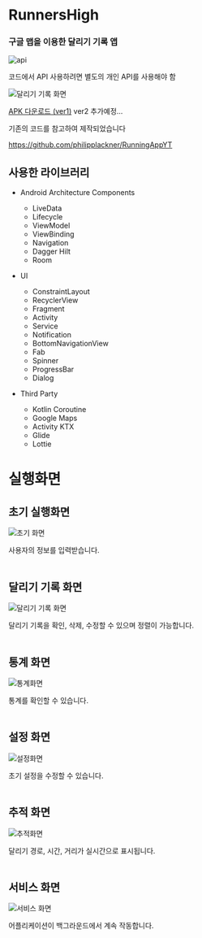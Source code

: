 # RunnersHigh

### 구글 맵을 이용한 달리기 기록 앱

![api](https://user-images.githubusercontent.com/50766393/127772947-fd9020f3-7781-4d00-baba-f3f0d655b7c2.png)

코드에서 API 사용하려면 별도의 개인 API를 사용해야 함

![달리기 기록 화면](https://user-images.githubusercontent.com/50766393/156168245-b44792ca-a5f6-403b-85c3-3debc8f92574.png)

[APK 다운로드 (ver1)](https://github.com/HanYeop/RunnersHigh/files/7121790/RunnersHigh.zip)
ver2 추가예정...

기존의 코드를 참고하여 제작되었습니다 

https://github.com/philipplackner/RunningAppYT

## 사용한 라이브러리
* Android Architecture Components
  * LiveData
  * Lifecycle
  * ViewModel
  * ViewBinding
  * Navigation
  * Dagger Hilt
  * Room

* UI
  * ConstraintLayout
  * RecyclerView
  * Fragment
  * Activity
  * Service
  * Notification
  * BottomNavigationView
  * Fab
  * Spinner
  * ProgressBar
  * Dialog

* Third Party
  * Kotlin Coroutine
  * Google Maps
  * Activity KTX
  * Glide
  * Lottie

# 실행화면

## 초기 실행화면
![초기 화면](https://user-images.githubusercontent.com/50766393/156168370-a7b8e6b2-442b-4e8f-98b5-57364dc4b979.png)

사용자의 정보를 입력받습니다.
<br>
<br>
 
## 달리기 기록 화면
![달리기 기록 화면](https://user-images.githubusercontent.com/50766393/156168385-8aa29f50-601c-463d-853f-84a1c444d12b.png)

달리기 기록을 확인, 삭제, 수정할 수 있으며 정렬이 가능합니다.
<br>
<br>

## 통계 화면
![통계화면](https://user-images.githubusercontent.com/50766393/156168408-6f9b0425-8693-439b-adf2-b2f9d9c87be0.png)

통계를 확인할 수 있습니다.
<br>
<br>

## 설정 화면
![설정화면](https://user-images.githubusercontent.com/50766393/156168425-265755e7-cf8a-465a-bd0a-bd201233829f.png)

초기 설정을 수정할 수 있습니다.
<br>
<br>

## 추적 화면
![추적화면](https://user-images.githubusercontent.com/50766393/156168451-8dbc6c2b-e01a-4007-bd54-ce88835b22e3.png)

달리기 경로, 시간, 거리가 실시간으로 표시됩니다.
<br>
<br>

## 서비스 화면
![서비스 화면](https://user-images.githubusercontent.com/50766393/156168481-19fd7014-02fd-4fce-8c4e-2dae59b87aa6.png)

어플리케이션이 백그라운드에서 계속 작동합니다.





